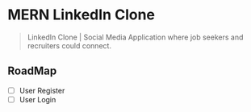 # MERN LinkedIn Clone

> LinkedIn Clone | Social Media Application where job seekers and recruiters could connect.

## RoadMap

- [ ] User Register
- [ ] User Login
